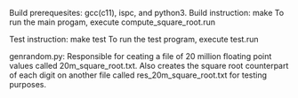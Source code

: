 Build prerequesites: gcc(c11), ispc, and python3.
Build instruction:
  make
To run the main progam, execute compute_square_root.run

Test instruction:
  make test
To run the test program, execute test.run

genrandom.py: Responsible for ceating a file of 20 million floating point values called 20m_square_root.txt.
Also creates the square root counterpart of each digit on another file called res_20m_square_root.txt for testing
purposes.

